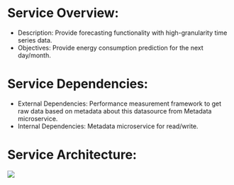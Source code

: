 # Service Overview:
- Description: Provide forecasting functionality with high-granularity time series data.
- Objectives: Provide energy consumption prediction for the next day/month.

# Service Dependencies:
- External Dependencies: Performance measurement framework to get raw data based on metadata about this datasource from Metadata microservice.
- Internal Dependencies: Metadata microservice for read/write.

# Service Architecture:
![](v20240125.png) 
